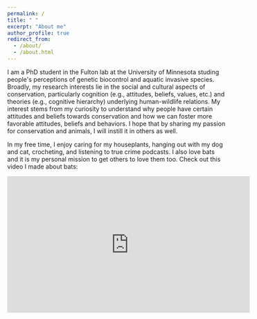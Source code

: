 ```yaml
---
permalink: /
title: " "
excerpt: "About me"
author_profile: true
redirect_from: 
  - /about/
  - /about.html
---
```


I am a PhD student in the Fulton lab at the University of Minnesota studing people's perceptions of genetic biocontrol and aquatic invasive species. Broadly, my research interests lie in the social and cultural aspects of conservation, particularly cognition (e.g., attitudes, beliefs, values, etc.) and theories (e.g., cognitive hierarchy) underlying human-wildlife relations. My interest stems from my curiosity to understand why people have certain attitudes and beliefs towards conservation and how we can foster more favorable attitudes, beliefs and behaviors. I hope that by sharing my passion for conservation and animals, I will instill it in others as well.

In my free time, I enjoy caring for my houseplants, hanging out with my dog and cat, crocheting, and listening to true crime podcasts. I also love bats and it is my personal mission to get others to love them too. Check out this video I made about bats:

<iframe width="560" height="315" src="https://www.youtube.com/embed/I2dQROPiAIY" title="YouTube video player" frameborder="0" allow="accelerometer; autoplay; clipboard-write; encrypted-media; gyroscope; picture-in-picture" allowfullscreen></iframe>

<br />

